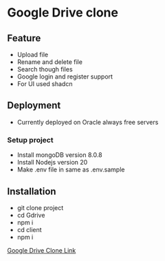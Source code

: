 # Google Drive clone
## Feature
- Upload file
- Rename and delete file
- Search though files
- Google login and register support
- For UI used shadcn

## Deployment
- Currently deployed on Oracle always free servers


### Setup project
- Install mongoDB version 8.0.8
- Install Nodejs version 20
- Make .env file in same as .env.sample

## Installation

- git clone project
- cd Gdrive
- npm i
- cd client
- npm i

[Google Drive Clone Link](http://ashudeo4.duckdns.org:4173)


